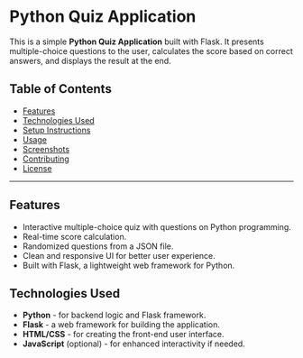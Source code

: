 # Python Quiz Application

This is a simple **Python Quiz Application** built with Flask. It presents multiple-choice questions to the user, calculates the score based on correct answers, and displays the result at the end.

## Table of Contents
- [Features](#features)
- [Technologies Used](#technologies-used)
- [Setup Instructions](#setup-instructions)
- [Usage](#usage)
- [Screenshots](#screenshots)
- [Contributing](#contributing)
- [License](#license)

---

## Features
- Interactive multiple-choice quiz with questions on Python programming.
- Real-time score calculation.
- Randomized questions from a JSON file.
- Clean and responsive UI for better user experience.
- Built with Flask, a lightweight web framework for Python.

## Technologies Used
- **Python** - for backend logic and Flask framework.
- **Flask** - a web framework for building the application.
- **HTML/CSS** - for creating the front-end user interface.
- **JavaScript** (optional) - for enhanced interactivity if needed.


